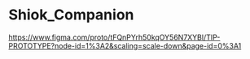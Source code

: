 # Shiok_Companion
https://www.figma.com/proto/tFQnPYrh50kqOY56N7XYBl/TIP-PROTOTYPE?node-id=1%3A2&scaling=scale-down&page-id=0%3A1
